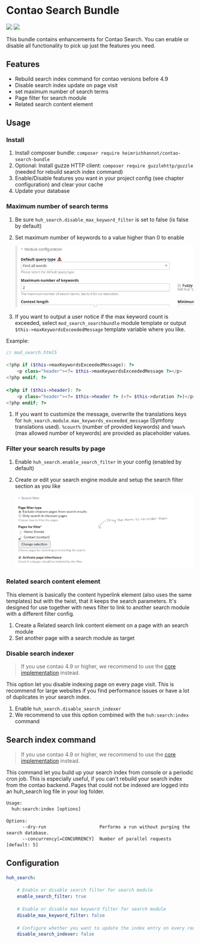 # Contao Search Bundle

[![](https://img.shields.io/packagist/v/heimrichhannot/contao-search-bundle.svg)](https://packagist.org/packages/heimrichhannot/contao-search-bundle)
[![](https://img.shields.io/packagist/dt/heimrichhannot/contao-search-bundle.svg)](https://packagist.org/packages/heimrichhannot/contao-search-bundle)

This bundle contains enhancements for Contao Search. You can enable or disable all functionality to pick up just the features you need.

## Features
* Rebuild search index command for contao versions before 4.9
* Disable search index update on page visit
* set maximum number of search terms
* Page filter for search module
* Related search content element

## Usage

### Install

1. Install composer bundle: `composer require heimrichhannot/contao-search-bundle`
1. Optional: Install guzze HTTP client: `composer require guzzlehttp/guzzle` (needed for rebuild search index command)
1. Enable/Disable features you want in your project config (see chapter configuration) and clear your cache
1. Update your database

### Maximum number of search terms

1. Be sure `huh_search.disable_max_keyword_filter` is set to false (is false by default)
1. Set maximum number of keywords to a value higher than 0 to enable

    ![Search engine module max keyword input](docs/images/screenshot_max_keywords.png)
    
1. If you want to output a user notice if the max keyword count is exceeded, select `mod_search_searchbundle` module template or output `$this->maxKeywordsExceededMessage` template variable where you like.

Example: 
```php
// mod_search.html5

<?php if ($this->maxKeywordsExceededMessage): ?>
    <p class="header"><?= $this->maxKeywordsExceededMessage ?></p>
<?php endif; ?>

<?php if ($this->header): ?>
    <p class="header"><?= $this->header ?> (<?= $this->duration ?>)</p>
<?php endif; ?>
```

1. If you want to customize the message, overwrite the translations keys for `huh_search.module.max_keywords_exceeded_message` (Symfony translations used). `%count%` (number of provided keywords) and `%max%` (max allowed number of keywords) are provided as placeholder values.

### Filter your search results by page

1. Enable `huh_search.enable_search_filter` in your config (enabled by default)
1. Create or edit your search engine module and setup the search filter section as you like

    ![Search engine module filter section](docs/images/screenshot_page_filter_module.png)

### Related search content element

This element is basically the content hyperlink element (also uses the same templates) but with the twist, that it keeps the search parameters. It's designed for use together with news filter to link to another search module with a different filter config.

1. Create a Related search link content element on a page with an search module
1. Set another page with a search module as target

### Disable search indexer

> If you use contao 4.9 or higher, we recommend to use the [core implementation](https://docs.contao.org/dev/framework/search-indexing/) instead.

This option let you disable indexing page on every page visit. This is recommend for large websites if you find performance issues or have a lot of duplicates in your search index.

1. Enable `huh_search.disable_search_indexer`
1. We recommend to use this option combined with the `huh:search:index` command

## Search index command

> If you use contao 4.9 or higher, we recommend to use the [core implementation](https://docs.contao.org/dev/framework/search-indexing/) instead.

This command let you build up your search index from console or a periodic cron job. This is especially useful, if you can't rebuild your search index from the contao backend. Pages that could not be indexed are logged into an huh_search log file in your log folder.

```
Usage:
  huh:search:index [options]

Options:
      --dry-run                    Performs a run without purging the search database.
      --concurrency[=CONCURRENCY]  Number of parallel requests [default: 5]
```

## Configuration

```yaml
huh_search:

    # Enable or disable search filter for search module
    enable_search_filter: true

    # Enable or disable max keyword filter for search module
    disable_max_keyword_filter: false

    # Configure whether you want to update the index entry on every request
    disable_search_indexer: false

```
